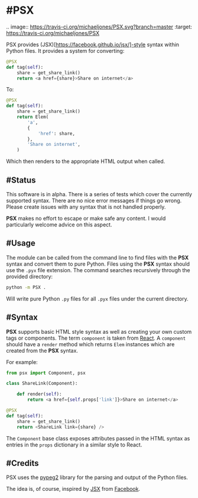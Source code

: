 #PSX
======

.. image:: https://travis-ci.org/michaeljones/PSX.svg?branch=master
    :target: https://travis-ci.org/michaeljones/PSX

PSX provides (JSX)[https://facebook.github.io/jsx/]-style syntax within
Python files. It provides a system for converting:

```py
@PSX
def tag(self):
    share = get_share_link()
    return <a href={share}>Share on internet</a>
```

To:

```py
@PSX
def tag(self):
    share = get_share_link()
    return Elem(
        'a',
        {
            'href': share,
        },
        'Share on internet',
    )
```

Which then renders to the appropriate HTML output when called.


#Status
---

This software is in alpha. There is a series of tests which cover the currently
supported syntax. There are no nice error messages if things go wrong. Please
create issues with any syntax that is not handled properly.

**PSX** makes no effort to escape or make safe any content. I would particularly
welcome advice on this aspect.


#Usage
-----

The module can be called from the command line to find files with the **PSX**
syntax and convert them to pure Python. Files using the **PSX** syntax
should use the `.pyx` file extension. The command searches recursively through
the provided directory:

```bash
python -m PSX .
```

Will write pure Python `.py` files for all `.pyx` files under the current
directory.


#Syntax
---

**PSX** supports basic HTML style syntax as well as creating your own custom tags
or components. The term `component` is taken from [React](https://facebook.github.io/react/).
A `component` should have a `render` method which returns `Elem` instances which are created from the **PSX** syntax.

For example:

```py
from psx import Component, psx

class ShareLink(Component):

    def render(self):
        return <a href={self.props['link']}>Share on internet</a>

@PSX
def tag(self):
    share = get_share_link()
    return <ShareLink link={share} />
```

The `Component` base class exposes attributes passed in the HTML syntax as
entries in the `props` dictionary in a similar style to React.


#Credits
---

PSX uses the [pypeg2](http://fdik.org/pyPEG/) library for the parsing and output of the Python files.

The idea is, of course, inspired by [JSX](https://facebook.github.io/jsx/) from [Facebook](https://github.com/facebook).


